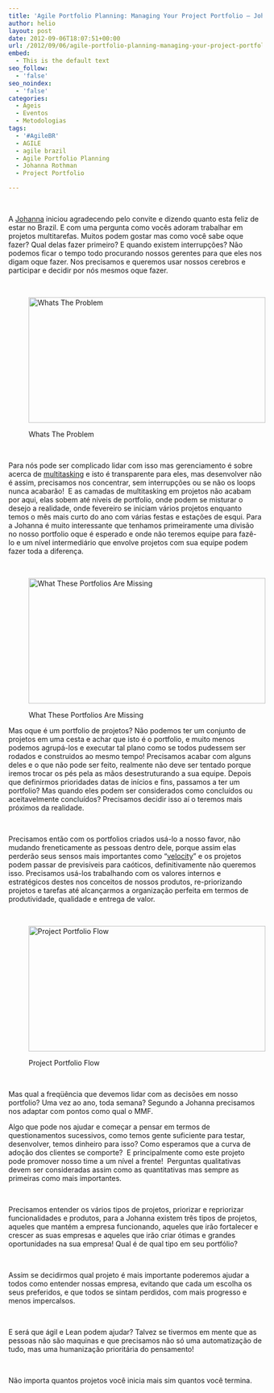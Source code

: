 ```yaml
---
title: 'Agile Portfolio Planning: Managing Your Project Portfolio – Johanna Rothman'
author: helio
layout: post
date: 2012-09-06T18:07:51+00:00
url: /2012/09/06/agile-portfolio-planning-managing-your-project-portfolio-johanna-rothman/
embed:
  - This is the default text
seo_follow:
  - 'false'
seo_noindex:
  - 'false'
categories:
  - Ageis
  - Eventos
  - Metodologias
tags:
  - '#AgileBR'
  - AGILE
  - agile brazil
  - Agile Portfolio Planning
  - Johanna Rothman
  - Project Portfolio

---
```

&nbsp;

A [Johanna][1] iniciou agradecendo pelo convite e dizendo quanto esta feliz de estar no Brazil. E com uma pergunta como vocês adoram trabalhar em projetos multitarefas. Muitos podem gostar mas como você sabe oque fazer? Qual delas fazer primeiro? E quando existem interrupções? Não podemos ficar o tempo todo procurando nossos gerentes para que eles nos digam oque fazer. Nos precisamos e queremos usar nossos cerebros e participar e decidir por nós mesmos oque fazer.

&nbsp;<figure id="attachment_626" style="width: 470px" class="wp-caption aligncenter">

[<img class="size-full wp-image-626" src="/uploads/2012/09/whatsTheProblem.png" alt="Whats The Problem" width="470" height="249" srcset="/uploads/2012/09/whatsTheProblem.png 470w, /uploads/2012/09/whatsTheProblem-300x158.png 300w" sizes="(max-width: 470px) 100vw, 470px" />][2]<figcaption class="wp-caption-text">Whats The Problem</figcaption></figure> 

&nbsp;

Para nós pode ser complicado lidar com isso mas gerenciamento é sobre acerca de [multitasking][3] e isto é transparente para eles, mas desenvolver não é assim, precisamos nos concentrar, sem interrupções ou se não os loops nunca acabarão!  E as camadas de multitasking em projetos não acabam por aqui, elas sobem até níveis de portfolio, onde podem se misturar o desejo a realidade, onde fevereiro se iniciam vários projetos enquanto temos o mês mais curto do ano com várias festas e estações de esqui. Para a Johanna é muito interessante que tenhamos primeiramente uma divisão no nosso portfolio oque é esperado e onde não teremos equipe para fazê-lo e um nível intermediário que envolve projetos com sua equipe podem fazer toda a diferença.

&nbsp;<figure id="attachment_632" style="width: 470px" class="wp-caption aligncenter">

[<img class="size-full wp-image-632" src="/uploads/2012/09/whatThesePortfoliosAreMissing.png" alt="What These Portfolios Are Missing" width="470" height="249" srcset="/uploads/2012/09/whatThesePortfoliosAreMissing.png 470w, /uploads/2012/09/whatThesePortfoliosAreMissing-300x158.png 300w" sizes="(max-width: 470px) 100vw, 470px" />][4]<figcaption class="wp-caption-text">What These Portfolios Are Missing</figcaption></figure> 

Mas oque é um portfolio de projetos? Não podemos ter um conjunto de projetos em uma cesta e achar que isto é o portfolio, e muito menos podemos agrupá-los e executar tal plano como se todos pudessem ser rodados e construidos ao mesmo tempo! Precisamos acabar com alguns deles e o que não pode ser feito, realmente não deve ser tentado porque iremos trocar os pés pela as mãos desestruturando a sua equipe. Depois que definirmos prioridades datas de inícios e fins, passamos a ter um portfolio? Mas quando eles podem ser considerados como concluídos ou aceitavelmente concluídos? Precisamos decidir isso aí o teremos mais próximos da realidade.

&nbsp;

Precisamos então com os portfolios criados usá-lo a nosso favor, não mudando freneticamente as pessoas dentro dele, porque assim elas perderão seus sensos mais importantes como &#8220;<a title="Velocity" href="http://en.wikipedia.org/wiki/Velocity_(software_development)" target="_blank">velocity</a>&#8221; e os projetos podem passar de previsíveis para caóticos, definitivamente não queremos isso. Precisamos usá-los trabalhando com os valores internos e estratégicos destes nos conceitos de nossos produtos, re-priorizando projetos e tarefas até alcançarmos a organização perfeita em termos de produtividade, qualidade e entrega de valor.

&nbsp;<figure id="attachment_627" style="width: 470px" class="wp-caption aligncenter">

[<img class="size-full wp-image-627" src="/uploads/2012/09/projectPortfolioFlow.png" alt="Project Portfolio Flow" width="470" height="249" srcset="/uploads/2012/09/projectPortfolioFlow.png 470w, /uploads/2012/09/projectPortfolioFlow-300x158.png 300w" sizes="(max-width: 470px) 100vw, 470px" />][5]<figcaption class="wp-caption-text">Project Portfolio Flow</figcaption></figure> 

&nbsp;

Mas qual a freqüência que devemos lidar com as decisões em nosso portfolio? Uma vez ao ano, toda semana? Segundo a Johanna precisamos nos adaptar com pontos como qual o MMF.

Algo que pode nos ajudar e começar a pensar em termos de questionamentos sucessivos, como temos gente suficiente para testar, desenvolver, temos dinheiro para isso? Como esperamos que a curva de adoção dos clientes se comporte?  E principalmente como este projeto pode promover nosso time a um nível a frente!  Perguntas qualitativas devem ser consideradas assim como as quantitativas mas sempre as primeiras como mais importantes.

&nbsp;

Precisamos entender os vários tipos de projetos, priorizar e repriorizar funcionalidades e produtos, para a Johanna existem três tipos de projetos, aqueles que mantém a empresa funcionando, aqueles que irão fortalecer e crescer as suas empresas e aqueles que irão criar ótimas e grandes oportunidades na sua empresa! Qual é de qual tipo em seu portfólio?

&nbsp;

Assim se decidirmos qual projeto é mais importante poderemos ajudar a todos como entender nossas empresa, evitando que cada um escolha os seus preferidos, e que todos se sintam perdidos, com mais progresso e menos impercalsos.

&nbsp;

E será que ágil e Lean podem ajudar? Talvez se tivermos em mente que as pessoas não são maquinas e que precisamos não só uma automatização de tudo, mas uma humanização prioritária do pensamento!

&nbsp;

Não importa quantos projetos você inicia mais sim quantos você termina.

 [1]: http://www.jrothman.com/ "johanna Rothman"
 [2]: /uploads/2012/09/whatsTheProblem.png
 [3]: http://en.wikipedia.org/wiki/Human_multitasking "Podemos fazer tarefas simultâneas?"
 [4]: /uploads/2012/09/whatThesePortfoliosAreMissing.png
 [5]: /uploads/2012/09/projectPortfolioFlow.png